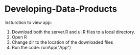 # Developing-Data-Products

Insturction to view app:

1. Download both the server.R and ui.R files to a local directory. 
2. Open R
3. Change dir to the location of the downloaded files 
4. Run the code: runApp("App")

